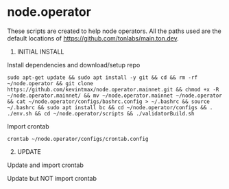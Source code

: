 # node.operator

These scripts are created to help node operators. All the paths used are the default locations of https://github.com/tonlabs/main.ton.dev.

1. INITIAL INSTALL

Install dependencies and download/setup repo
	
	sudo apt-get update && sudo apt install -y git && cd && rm -rf ~/node.operator && git clone https://github.com/kevintmax/node.operator.mainnet.git && chmod +x -R ~/node.operator.mainnet/ && mv ~/node.operator.mainnet ~/node.operator && cat ~/node.operator/configs/bashrc.config > ~/.bashrc && source ~/.bashrc && sudo apt install bc && cd ~/node.operator/configs && . ./env.sh && cd ~/node.operator/scripts && ./validatorBuild.sh


Import crontab

	crontab ~/node.operator/configs/crontab.config

2. UPDATE

Update and import crontab
	
	

Update but NOT import crontab
